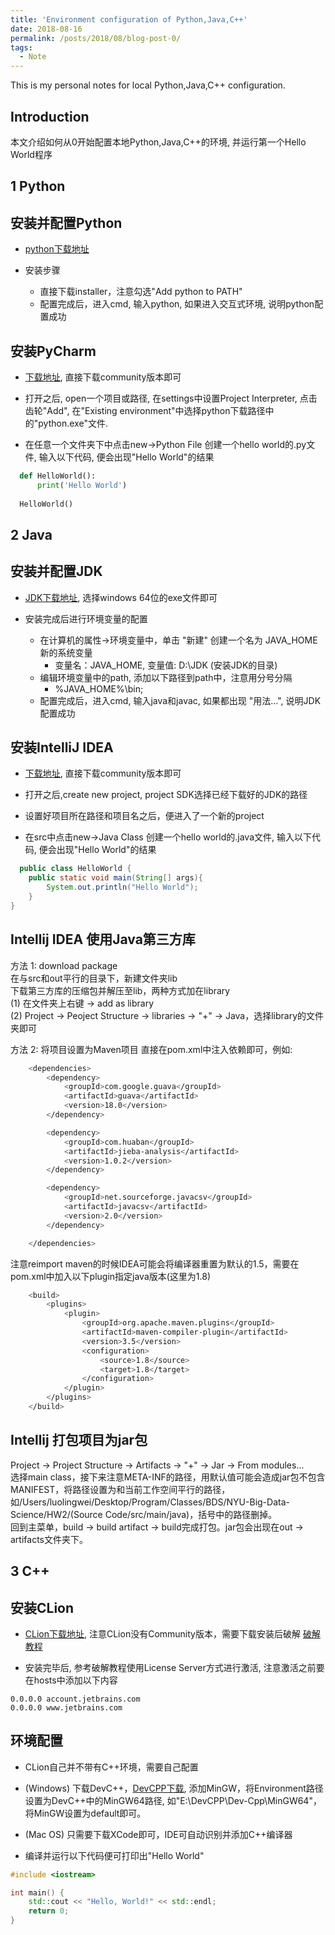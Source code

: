 ```yaml
---
title: 'Environment configuration of Python,Java,C++'
date: 2018-08-16
permalink: /posts/2018/08/blog-post-0/
tags:
  - Note
---
```


This is my personal notes for local Python,Java,C++ configuration.


Introduction
------
本文介绍如何从0开始配置本地Python,Java,C++的环境, 并运行第一个Hello World程序


1 Python
------

安装并配置Python
------
* [python下载地址](https://www.python.org/downloads/windows/)

* 安装步骤  
  * 直接下载installer，注意勾选"Add python to PATH"     
  * 配置完成后，进入cmd, 输入python, 如果进入交互式环境, 说明python配置成功

安装PyCharm
------
* [下载地址](https://www.jetbrains.com/pycharm/download), 直接下载community版本即可

* 打开之后, open一个项目或路径, 在settings中设置Project Interpreter, 点击齿轮"Add", 在"Existing environment"中选择python下载路径中的"python.exe"文件.

* 在任意一个文件夹下中点击new->Python File 创建一个hello world的.py文件, 输入以下代码, 便会出现"Hello World"的结果

```python
  def HelloWorld():
      print('Hello World')
  
  HelloWorld()
```


2 Java
------

安装并配置JDK
------
* [JDK下载地址](https://www.oracle.com/technetwork/java/javase/downloads/index.html), 选择windows 64位的exe文件即可  

* 安装完成后进行环境变量的配置  
  * 在计算机的属性->环境变量中，单击 "新建" 创建一个名为 JAVA_HOME 新的系统变量
    * 变量名：JAVA_HOME, 变量值: D:\JDK (安装JDK的目录)
  * 编辑环境变量中的path, 添加以下路径到path中，注意用分号分隔  
    * %JAVA_HOME%\bin;
  * 配置完成后，进入cmd, 输入java和javac, 如果都出现 "用法...", 说明JDK配置成功


安装IntelliJ IDEA
------
* [下载地址](https://www.jetbrains.com/idea/download/#section=windows), 直接下载community版本即可

* 打开之后,create new project, project SDK选择已经下载好的JDK的路径

* 设置好项目所在路径和项目名之后，便进入了一个新的project

* 在src中点击new->Java Class 创建一个hello world的.java文件, 输入以下代码, 便会出现"Hello World"的结果

```java
  public class HelloWorld {
    public static void main(String[] args){
        System.out.println("Hello World");
    }
}
```

Intellij IDEA 使用Java第三方库
------
方法 1: download package  
在与src和out平行的目录下，新建文件夹lib  
下载第三方库的压缩包并解压至lib，两种方式加在library  
(1) 在文件夹上右键 -> add as library  
(2) Project -> Peoject Structure -> libraries -> "+" -> Java，选择library的文件夹即可  

方法 2: 将项目设置为Maven项目
直接在pom.xml中注入依赖即可，例如:  

```bash
    <dependencies>
        <dependency>
            <groupId>com.google.guava</groupId>
            <artifactId>guava</artifactId>
            <version>18.0</version>
        </dependency>

        <dependency>
            <groupId>com.huaban</groupId>
            <artifactId>jieba-analysis</artifactId>
            <version>1.0.2</version>
        </dependency>

        <dependency>
            <groupId>net.sourceforge.javacsv</groupId>
            <artifactId>javacsv</artifactId>
            <version>2.0</version>
        </dependency>

    </dependencies>
```  

注意reimport maven的时候IDEA可能会将编译器重置为默认的1.5，需要在pom.xml中加入以下plugin指定java版本(这里为1.8)

```bash
    <build>
        <plugins>
            <plugin>
                <groupId>org.apache.maven.plugins</groupId>
                <artifactId>maven-compiler-plugin</artifactId>
                <version>3.5</version>
                <configuration>
                    <source>1.8</source>
                    <target>1.8</target>
                </configuration>
            </plugin>
        </plugins>
    </build>
```  


Intellij 打包项目为jar包
------
Project -> Project Structure -> Artifacts -> "+" -> Jar -> From modules...  
选择main class，接下来注意META-INF的路径，用默认值可能会造成jar包不包含MANIFEST，将路径设置为和当前工作空间平行的路径，如/Users/luolingwei/Desktop/Program/Classes/BDS/NYU-Big-Data-Science/HW2/(Source Code/src/main/java)，括号中的路径删掉。  
回到主菜单，build -> build artifact -> build完成打包。jar包会出现在out -> artifacts文件夹下。  


3 C++
------

安装CLion
------
* [CLion下载地址](https://www.jetbrains.com/clion/download), 注意CLion没有Community版本，需要下载安装后破解 [破解教程](https://zhile.io/2018/08/25/jetbrains-license-server-crack.html)

* 安装完毕后, 参考破解教程使用License Server方式进行激活, 注意激活之前要在hosts中添加以下内容

```shell
0.0.0.0 account.jetbrains.com
0.0.0.0 www.jetbrains.com
```

环境配置
------
* CLion自己并不带有C++环境，需要自己配置  

* (Windows) 下载DevC++，[DevCPP下载](https://sourceforge.net/projects/orwelldevcpp/进入CLion的Settings/Build,Execution,Deployment/Toolchains), 添加MinGW，将Environment路径设置为DevC++中的MinGW64路径, 如"E:\DevCPP\Dev-Cpp\MinGW64"，将MinGW设置为default即可。  
* (Mac OS) 只需要下载XCode即可，IDE可自动识别并添加C++编译器

* 编译并运行以下代码便可打印出"Hello World"

```cpp
#include <iostream>

int main() {
    std::cout << "Hello, World!" << std::endl;
    return 0;
}
```
